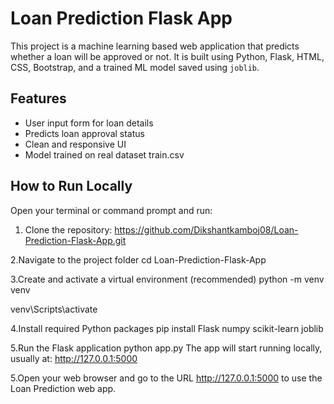 # Loan Prediction Flask App

This project is a machine learning based web application that predicts whether a loan will be approved or not.
It is built using Python, Flask, HTML, CSS, Bootstrap, and a trained ML model saved using `joblib`.

## Features

- User input form for loan details
- Predicts loan approval status
- Clean and responsive UI 
- Model trained on real dataset train.csv 


## How to Run Locally
Open your terminal or command prompt and run:

1. Clone the repository:
https://github.com/Dikshantkamboj08/Loan-Prediction-Flask-App.git

2.Navigate to the project folder
cd Loan-Prediction-Flask-App


3.Create and activate a virtual environment (recommended)
python -m venv venv

venv\Scripts\activate

4.Install required Python packages
pip install Flask numpy scikit-learn joblib

5.Run the Flask application
python app.py
The app will start running locally, usually at:
http://127.0.0.1:5000

5.Open your web browser and go to the URL  http://127.0.0.1:5000 to use the Loan Prediction web app.

